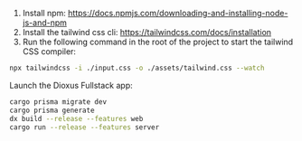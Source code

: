 
1. Install npm: https://docs.npmjs.com/downloading-and-installing-node-js-and-npm
2. Install the tailwind css cli: https://tailwindcss.com/docs/installation
3. Run the following command in the root of the project to start the tailwind CSS compiler:

```bash
npx tailwindcss -i ./input.css -o ./assets/tailwind.css --watch
```


Launch the Dioxus Fullstack app:

```bash
cargo prisma migrate dev
cargo prisma generate
dx build --release --features web
cargo run --release --features server
```